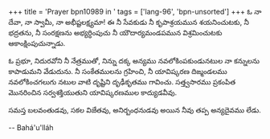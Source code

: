+++
title = 'Prayer bpn10989 in '
tags = ['lang-96', 'bpn-unsorted']
+++
ఓ నా దేవా, నా స్వామీ, నా అభీష్టలక్ష్యమా! ఈ నీ సేవకుడు నీ కృపాశ్రయమున శయనించుటకు, నీ భద్రతను, నీ సంరక్షణను అభ్యర్ధింపుచు నీ యౌదార్యమండపమున విశ్రమించుటకు ఆకాంక్షింపుచున్నాడు.

ఓ ప్రభూ, నిదురవోని నీ నేత్రముతో, నిన్ను దక్క అన్యము నవలోకింపకుండునటుల నా కన్నులను కాపాడుమని వేడుదును. నీ సంకేతములను గ్రహించి, నీ యావిష్కరణ దిఙ్మండలము నవలోకించగలుగు నటుల వాటి దృష్టిని దృఢీకృతము గావించు. సత్త్వసారము ప్రకంపిత మొనరించిన సర్వశక్తియుతుని యావిష్కరణముల కాద్యుడవీవు. 

సమస్త బలవంతుడవు, సకల విజేతవు, అనిర్బంధనుడవు అయిన నీవు తప్ప అన్యదైవము లేడు.

-- Bahá'u'lláh
